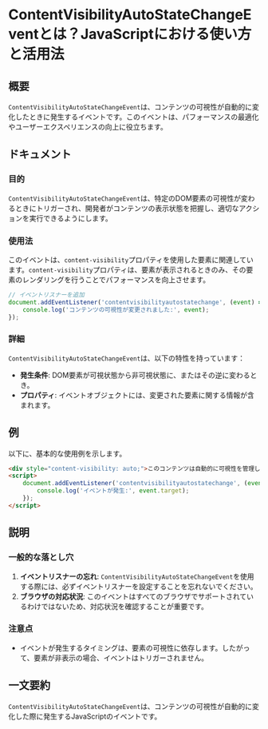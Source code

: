 <!--
Meta Description: # ContentVisibilityAutoStateChangeEventとは？JavaScriptにおける使い方と活用法 ## 概要 `ContentVisibilityAutoStateChangeEvent`は、コンテンツの可視性が自動的に変化したときに発生するイベントです。このイベントは...
Meta Keywords: contentvisibilityautostatechangeevent, event, content, visibility, このイベントは
-->

# ContentVisibilityAutoStateChangeEventとは？JavaScriptにおける使い方と活用法

## 概要
`ContentVisibilityAutoStateChangeEvent`は、コンテンツの可視性が自動的に変化したときに発生するイベントです。このイベントは、パフォーマンスの最適化やユーザーエクスペリエンスの向上に役立ちます。

## ドキュメント
### 目的
`ContentVisibilityAutoStateChangeEvent`は、特定のDOM要素の可視性が変わるときにトリガーされ、開発者がコンテンツの表示状態を把握し、適切なアクションを実行できるようにします。

### 使用法
このイベントは、`content-visibility`プロパティを使用した要素に関連しています。`content-visibility`プロパティは、要素が表示されるときのみ、その要素のレンダリングを行うことでパフォーマンスを向上させます。

```javascript
// イベントリスナーを追加
document.addEventListener('contentvisibilityautostatechange', (event) => {
    console.log('コンテンツの可視性が変更されました:', event);
});
```

### 詳細
`ContentVisibilityAutoStateChangeEvent`は、以下の特性を持っています：
- **発生条件**: DOM要素が可視状態から非可視状態に、またはその逆に変わるとき。
- **プロパティ**: イベントオブジェクトには、変更された要素に関する情報が含まれます。

## 例
以下に、基本的な使用例を示します。

```html
<div style="content-visibility: auto;">このコンテンツは自動的に可視性を管理します。</div>
<script>
    document.addEventListener('contentvisibilityautostatechange', (event) => {
        console.log('イベントが発生:', event.target);
    });
</script>
```

## 説明
### 一般的な落とし穴
1. **イベントリスナーの忘れ**: `ContentVisibilityAutoStateChangeEvent`を使用する際には、必ずイベントリスナーを設定することを忘れないでください。
2. **ブラウザの対応状況**: このイベントはすべてのブラウザでサポートされているわけではないため、対応状況を確認することが重要です。

### 注意点
- イベントが発生するタイミングは、要素の可視性に依存します。したがって、要素が非表示の場合、イベントはトリガーされません。

## 一文要約
`ContentVisibilityAutoStateChangeEvent`は、コンテンツの可視性が自動的に変化した際に発生するJavaScriptのイベントです。